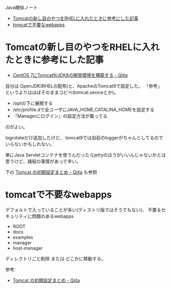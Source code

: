 Java関係ノート

- [Tomcatの新し目のやつをRHELに入れたときに参考にした記事](#Tomcat%E3%81%AE%E6%96%B0%E3%81%97%E7%9B%AE%E3%81%AE%E3%82%84%E3%81%A4%E3%82%92RHEL%E3%81%AB%E5%85%A5%E3%82%8C%E3%81%9F%E3%81%A8%E3%81%8D%E3%81%AB%E5%8F%82%E8%80%83%E3%81%AB%E3%81%97%E3%81%9F%E8%A8%98%E4%BA%8B)
- [tomcatで不要なwebapps](#tomcat%E3%81%A7%E4%B8%8D%E8%A6%81%E3%81%AAwebapps)


# Tomcatの新し目のやつをRHELに入れたときに参考にした記事

* [CentOS 7にTomcat9/JDK8の開発環境を構築する - Qiita](https://qiita.com/mkyz08/items/97802acb6911f0173e7c)

自分は OpenJDK(RHELの配布)と、ApacheのTomcat9で設定した。
「参考」というよりはほぼそのままコピペ(tomcat.seviceとか)。

- /optの下に展開する
- /etc/profile.dで全ユーザにJAVA_HOME,CATALINA_HOMEを設定する
- 「Managerにログイン」の設定方法が載ってる

のがよい。

logrotateだけ追加したけど、
tomcat9では自前のloggerがちゃんとしてるので
いらないかもしれない。

単にJava Servletコンテナを使うんだったらjettyのほうがいいんじゃないかとは思うけど、諸般の事情があって辛い。

下の
[Tomcat の初期設定まとめ - Qiita](https://qiita.com/hidekatsu-izuno/items/ab604b6c764b5b5a86ed)
も参照

# tomcatで不要なwebapps

デフォルトで入っていることが多い(ディストリ版ではそうでもない)、
不要＆セキュリティに問題のあるwebapps

- ROOT
- docs
- examples
- manager
- host-manager

ディレクトリごと削除 または どこかに移動する。

参考:
- [Tomcat の初期設定まとめ - Qiita](https://qiita.com/hidekatsu-izuno/items/ab604b6c764b5b5a86ed)
